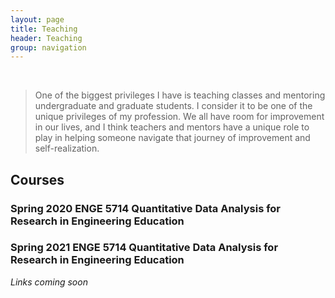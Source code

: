 ```yaml
---
layout: page
title: Teaching
header: Teaching
group: navigation
---
```

<br/>

> One of the biggest privileges I have is teaching classes and mentoring undergraduate
and graduate students. I consider it to be one of the unique privileges of my profession. 
We all have room for improvement in our lives, and I think teachers and mentors have a 
unique role to play in helping someone navigate that journey of improvement and
self-realization. 

## Courses

### Spring 2020 ENGE 5714 Quantitative Data Analysis for Research in Engineering Education

### Spring 2021 ENGE 5714 Quantitative Data Analysis for Research in Engineering Education

_Links coming soon_

<!--- [[Syllabus Spring-2017](http://girke.bioinformatics.ucr.edu/GEN242/mydoc_syllabus.html)] -->



<br/>





